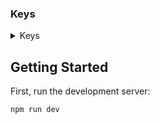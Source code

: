 ### Keys

<details><summary>Keys</summary>

* NEXT_PUBLIC_APP_URL
* DATABASE_URL
* DIRECT_URL
* AUTH_SECRET
* GITHUB_CLIENT_ID
* GITHUB_CLIENT_SECRET
* GOOGLE_CLIENT_ID
* GOOGLE_CLIENT_SECRET
* RESEND_API_KEY

</details>

## Getting Started

First, run the development server:

```bash
npm run dev
```


